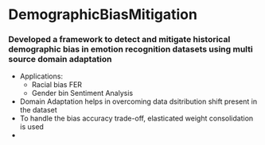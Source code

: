 # DemographicBiasMitigation
### Developed a framework to detect and mitigate historical demographic bias in emotion recognition datasets using multi source domain adaptation

* Applications: 
    * Racial bias FER
    * Gender bin Sentiment Analysis
* Domain Adaptation helps in overcoming data dsitribution shift present in the dataset
* To handle the bias accuracy trade-off, elasticated weight consolidation is used
* 


